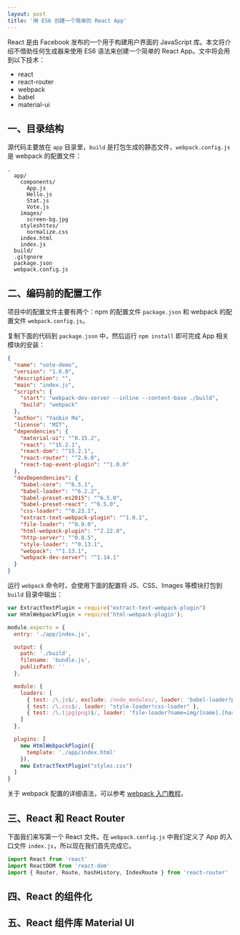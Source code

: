 ```yaml
---
layout: post
title: '用 ES6 创建一个简单的 React App'
---
```


React 是由 Facebook 发布的一个用于构建用户界面的 JavaScript 库。本文将介绍不借助任何生成器来使用 ES6 语法来创建一个简单的 React App。文中将会用到以下技术：

* react
* react-router
* webpack
* babel
* material-ui


## 一、目录结构

源代码主要放在 `app` 目录里，`build` 是打包生成的静态文件，`webpack.config.js` 是 webpack 的配置文件：

```
.
  app/
    components/
      App.js
      Hello.js
      Stat.js
      Vote.js
    images/
      screen-bg.jpg
    styleshttes/
      normalize.css
    index.html
    index.js
  build/
  .gitgnore
  package.json
  webpack.config.js
```


## 二、编码前的配置工作

项目中的配置文件主要有两个：npm 的配置文件 `package.json` 和 webpack 的配置文件 `webpack.config.js`。

复制下面的代码到 `package.json` 中，然后运行 `npm install` 即可完成 App 相关模块的安装：

~~~json
{
  "name": "vote-demo",
  "version": "1.0.0",
  "description": "",
  "main": "index.js",
  "scripts": {
    "start": "webpack-dev-server --inline --content-base ./build",
    "build": "webpack"
  },
  "author": "Yanbin Ma",
  "license": "MIT",
  "dependencies": {
    "material-ui": "^0.15.2",
    "react": "^15.2.1",
    "react-dom": "^15.2.1",
    "react-router": "^2.6.0",
    "react-tap-event-plugin": "^1.0.0"
  },
  "devDependencies": {
    "babel-core": "^6.5.1",
    "babel-loader": "^6.2.2",
    "babel-preset-es2015": "^6.5.0",
    "babel-preset-react": "^6.5.0",
    "css-loader": "^0.23.1",
    "extract-text-webpack-plugin": "^1.0.1",
    "file-loader": "^0.9.0",
    "html-webpack-plugin": "^2.22.0",
    "http-server": "^0.8.5",
    "style-loader": "^0.13.1",
    "webpack": "^1.13.1",
    "webpack-dev-server": "^1.14.1"
  }
}
~~~

运行 `webpack` 命令时，会使用下面的配置将 JS、CSS、Images 等模块打包到 `build` 目录中输出：

~~~js
var ExtractTextPlugin = require("extract-text-webpack-plugin")
var HtmlWebpackPlugin = require('html-webpack-plugin');

module.exports = {
  entry: './app/index.js',

  output: {
    path: './build',
    filename: 'bundle.js',
    publicPath: ''
  },

  module: {
    loaders: [
      { test: /\.js$/, exclude: /node_modules/, loader: 'babel-loader?presets[]=es2015&presets[]=react' },
      { test: /\.css$/, loader: "style-loader!css-loader" },
      { test: /\.(jpg|png)$/, loader: 'file-loader?name=img/[name].[hash].[ext]' }
    ]
  },

  plugins: [
    new HtmlWebpackPlugin({
      template: './app/index.html'
    }),
    new ExtractTextPlugin("styles.css")
  ]
}
~~~

关于 webpack 配置的详细语法，可以参考 [webpack 入门教程](https://hulufei.gitbooks.io/react-tutorial/content/webpack.html)。


## 三、React 和 React Router

下面我们来写第一个 React 文件。在 `webpack.config.js` 中我们定义了 App 的入口文件 `index.js`，所以现在我们首先完成它。

~~~js
import React from 'react'
import ReactDOM from 'react-dom'
import { Router, Route, hashHistory, IndexRoute } from 'react-router'
~~~


## 四、React 的组件化


## 五、React 组件库 Material UI